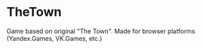 # TheTown
Game based on original "The Town".
Made for browser platforms (Yandex.Games, VK.Games, etc.) 
